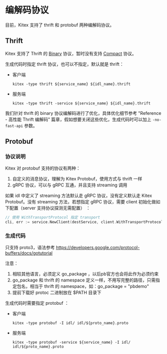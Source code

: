 # 编解码协议

目前，Kitex 支持了 thrift 和 protobuf 两种编解码协议。

## Thrift

Kitex 支持了 Thrift 的 [Binary](https://github.com/apache/thrift/blob/master/doc/specs/thrift-binary-protocol.md) 协议，暂时没有支持 [Compact](https://github.com/apache/thrift/blob/master/doc/specs/thrift-compact-protocol.md) 协议。

生成代码时指定 thrift 协议，也可以不指定，默认就是 thrift：

- 客户端

  ```shell
  kitex -type thrift ${service_name} ${idl_name}.thrift
  ```

- 服务端

  ```shell
  kitex -type thrift -service ${service_name} ${idl_name}.thrift
  ```

我们针对 thrift 的 binary 协议编解码进行了优化，具体优化细节参考 "Reference - 高性能 Thrift 编解码" 篇章，假如想要关闭这些优化，生成代码时可以加上 `-no-fast-api` 参数。

## Protobuf

### 协议说明

Kitex 对 protobuf 支持的协议有两种：

1. 自定义的消息协议，理解为 Kitex Protobuf，使用方式与 thrift 一样
2. gRPC 协议，可以与 gRPC 互通，并且支持 streaming 调用

如果 idl 中定义了 streaming 方法默认走 gRPC 协议，没有定义默认走 Kitex Protobuf。没有 streaming 方法，若想指定 gRPC 协议，需要 client 初始化做如下配置（server 支持协议探测无需配置） ：

```go
// 使用 WithTransportProtocol 指定 transport
cli, err := service.NewClient(destService, client.WithTransportProtocol(transport.GRPC))
```

### 生成代码

只支持 proto3，语法参考 https://developers.google.com/protocol-buffers/docs/gotutorial

注意：

1. 相较其他语言，必须定义 go_package ，以后pb官方也会将此作为必须约束
2. go_package 和 thrift 的 namespace 定义一样，不用写完整的路径，只需指定包名，相当于 thrift 的 namespace，如：go_package = "pbdemo"
3. 提前下载好 protoc 二进制放在 $PATH 目录下

生成代码时需要指定 protobuf ：

- 客户端

  ```shell
  kitex -type protobuf -I idl/ idl/${proto_name}.proto
  ```

- 服务端

  ```shell
  kitex -type protobuf -service ${service_name} -I idl/ idl/${proto_name}.proto
  ```

